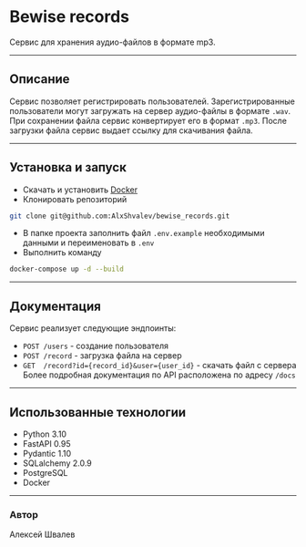 # Bewise records

Сервис для хранения аудио-файлов в формате mp3.
___
## Описание
Сервис позволяет регистрировать пользователей. 
Зарегистрированные пользователи могут загружать на сервер аудио-файлы
в формате `.wav`. При сохранении файла сервис конвертирует его в формат `.mp3`.
После загрузки файла сервис выдает ссылку для скачивания файла.
___
## Установка и запуск
- Скачать и установить [Docker](https://docs.docker.com/get-docker/)
- Клонировать репозиторий 
```bash
git clone git@github.com:AlxShvalev/bewise_records.git
```
- В папке проекта заполнить файл `.env.example` необходимыми данными и переименовать в `.env`
- Выполнить команду 
```bash
docker-compose up -d --build
```
___
## Документация
Сервис реализует следующие эндпоинты:
- `POST /users` - создание пользователя
- `POST /record` - загрузка файла на сервер
- `GET  /record?id={record_id}&user={user_id}` - скачать файл с сервера
Более подробная документация по API расположена по адресу `/docs`
___
## Использованные технологии
- Python 3.10
- FastAPI 0.95
- Pydantic 1.10
- SQLalchemy 2.0.9
- PostgreSQL
- Docker
___
### Автор
Алексей Швалев